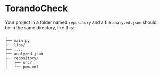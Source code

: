 # TorandoCheck

Your project in a folder named `repository` and a file `analyzed.json` should be in the same directory, like this:
```
.
├── main.py
├── libs/
├── ....
├── analyzed.json
├── repository/
│   ├── src/
│   └── pom.xml
```
